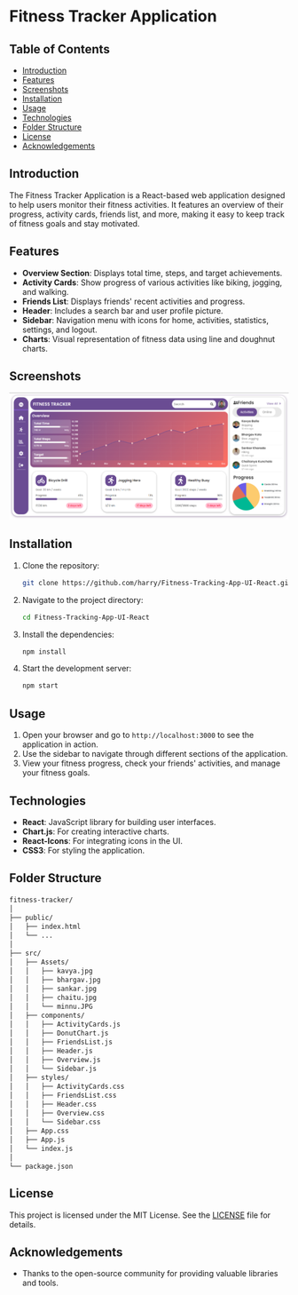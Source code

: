# Fitness Tracker Application

## Table of Contents

- [Introduction](#introduction)
- [Features](#features)
- [Screenshots](#screenshots)
- [Installation](#installation)
- [Usage](#usage)
- [Technologies](#technologies)
- [Folder Structure](#folder-structure)
- [License](#license)
- [Acknowledgements](#acknowledgements)

## Introduction

The Fitness Tracker Application is a React-based web application designed to help users monitor their fitness activities. It features an overview of their progress, activity cards, friends list, and more, making it easy to keep track of fitness goals and stay motivated.

## Features

- **Overview Section**: Displays total time, steps, and target achievements.
- **Activity Cards**: Show progress of various activities like biking, jogging, and walking.
- **Friends List**: Displays friends' recent activities and progress.
- **Header**: Includes a search bar and user profile picture.
- **Sidebar**: Navigation menu with icons for home, activities, statistics, settings, and logout.
- **Charts**: Visual representation of fitness data using line and doughnut charts.

## Screenshots

![Fitness Tracker Overview](./Screenshots/FTHOME.png)

## Installation

1. Clone the repository:

    ```bash
    git clone https://github.com/harry/Fitness-Tracking-App-UI-React.git
    ```

2. Navigate to the project directory:

    ```bash
    cd Fitness-Tracking-App-UI-React
    ```

3. Install the dependencies:

    ```bash
    npm install
    ```

4. Start the development server:

    ```bash
    npm start
    ```

## Usage

1. Open your browser and go to `http://localhost:3000` to see the application in action.
2. Use the sidebar to navigate through different sections of the application.
3. View your fitness progress, check your friends' activities, and manage your fitness goals.

## Technologies

- **React**: JavaScript library for building user interfaces.
- **Chart.js**: For creating interactive charts.
- **React-Icons**: For integrating icons in the UI.
- **CSS3**: For styling the application.

## Folder Structure

```plaintext
fitness-tracker/
│
├── public/
│   ├── index.html
│   └── ...
│
├── src/
│   ├── Assets/
│   │   ├── kavya.jpg
│   │   ├── bhargav.jpg
│   │   ├── sankar.jpg
│   │   ├── chaitu.jpg
│   │   └── minnu.JPG
│   ├── components/
│   │   ├── ActivityCards.js
│   │   ├── DonutChart.js
│   │   ├── FriendsList.js
│   │   ├── Header.js
│   │   ├── Overview.js
│   │   └── Sidebar.js
│   ├── styles/
│   │   ├── ActivityCards.css
│   │   ├── FriendsList.css
│   │   ├── Header.css
│   │   ├── Overview.css
│   │   └── Sidebar.css
│   ├── App.css
│   ├── App.js
│   └── index.js
│
└── package.json
```

## License

This project is licensed under the MIT License. See the [LICENSE](LICENSE) file for details.

## Acknowledgements

- Thanks to the open-source community for providing valuable libraries and tools.
